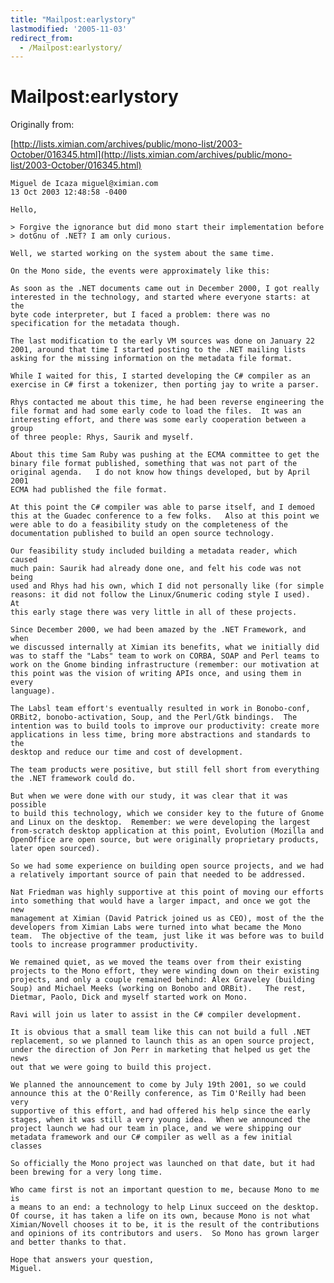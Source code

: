 ```yaml
---
title: "Mailpost:earlystory"
lastmodified: '2005-11-03'
redirect_from:
  - /Mailpost:earlystory/
---
```


Mailpost:earlystory
===================

Originally from:

[http://lists.ximian.com/archives/public/mono-list/2003-October/016345.html](http://lists.ximian.com/archives/public/mono-list/2003-October/016345.html)

    Miguel de Icaza miguel@ximian.com
    13 Oct 2003 12:48:58 -0400

    Hello,

    > Forgive the ignorance but did mono start their implementation before
    > dotGnu of .NET? I am only curious.

    Well, we started working on the system about the same time.

    On the Mono side, the events were approximately like this:

    As soon as the .NET documents came out in December 2000, I got really
    interested in the technology, and started where everyone starts: at the
    byte code interpreter, but I faced a problem: there was no
    specification for the metadata though.

    The last modification to the early VM sources was done on January 22
    2001, around that time I started posting to the .NET mailing lists
    asking for the missing information on the metadata file format.

    While I waited for this, I started developing the C# compiler as an
    exercise in C# first a tokenizer, then porting jay to write a parser.

    Rhys contacted me about this time, he had been reverse engineering the
    file format and had some early code to load the files.  It was an
    interesting effort, and there was some early cooperation between a group
    of three people: Rhys, Saurik and myself.

    About this time Sam Ruby was pushing at the ECMA committee to get the
    binary file format published, something that was not part of the
    original agenda.   I do not know how things developed, but by April 2001
    ECMA had published the file format.

    At this point the C# compiler was able to parse itself, and I demoed
    this at the Guadec conference to a few folks.   Also at this point we
    were able to do a feasibility study on the completeness of the
    documentation published to build an open source technology.

    Our feasibility study included building a metadata reader, which caused
    much pain: Saurik had already done one, and felt his code was not being
    used and Rhys had his own, which I did not personally like (for simple
    reasons: it did not follow the Linux/Gnumeric coding style I used).  At
    this early stage there was very little in all of these projects.

    Since December 2000, we had been amazed by the .NET Framework, and when
    we discussed internally at Ximian its benefits, what we initially did
    was to staff the "Labs" team to work on CORBA, SOAP and Perl teams to
    work on the Gnome binding infrastructure (remember: our motivation at
    this point was the vision of writing APIs once, and using them in every
    language).

    The Labsl team effort's eventually resulted in work in Bonobo-conf,
    ORBit2, bonobo-activation, Soup, and the Perl/Gtk bindings.  The
    intention was to build tools to improve our productivity: create more
    applications in less time, bring more abstractions and standards to the
    desktop and reduce our time and cost of development.

    The team products were positive, but still fell short from everything
    the .NET framework could do.

    But when we were done with our study, it was clear that it was possible
    to build this technology, which we consider key to the future of Gnome
    and Linux on the desktop.  Remember: we were developing the largest
    from-scratch desktop application at this point, Evolution (Mozilla and
    OpenOffice are open source, but were originally proprietary products,
    later open sourced).

    So we had some experience on building open source projects, and we had
    a relatively important source of pain that needed to be addressed.

    Nat Friedman was highly supportive at this point of moving our efforts
    into something that would have a larger impact, and once we got the new
    management at Ximian (David Patrick joined us as CEO), most of the the
    developers from Ximian Labs were turned into what became the Mono
    team.  The objective of the team, just like it was before was to build
    tools to increase programmer productivity.

    We remained quiet, as we moved the teams over from their existing
    projects to the Mono effort, they were winding down on their existing
    projects, and only a couple remained behind: Alex Graveley (building
    Soup) and Michael Meeks (working on Bonobo and ORBit).   The rest,
    Dietmar, Paolo, Dick and myself started work on Mono.

    Ravi will join us later to assist in the C# compiler development.

    It is obvious that a small team like this can not build a full .NET
    replacement, so we planned to launch this as an open source project,
    under the direction of Jon Perr in marketing that helped us get the news
    out that we were going to build this project.

    We planned the announcement to come by July 19th 2001, so we could
    announce this at the O'Reilly conference, as Tim O'Reilly had been very
    supportive of this effort, and had offered his help since the early
    stages, when it was still a very young idea.  When we announced the
    project launch we had our team in place, and we were shipping our
    metadata framework and our C# compiler as well as a few initial classes

    So officially the Mono project was launched on that date, but it had
    been brewing for a very long time.

    Who came first is not an important question to me, because Mono to me is
    a means to an end: a technology to help Linux succeed on the desktop.
    Of course, it has taken a life on its own, because Mono is not what
    Ximian/Novell chooses it to be, it is the result of the contributions
    and opinions of its contributors and users.  So Mono has grown larger
    and better thanks to that.

    Hope that answers your question,
    Miguel.

